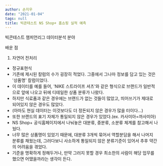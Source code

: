 ```yaml
---
author: 손지우
date: "2021-01-04"
tags: null
title: 빅콘테스트 NS Shop+ 홈쇼핑 실적 예측
---
```


빅콘테스트 챔피언리그 데이터분석 분야 <!--more-->

배운 점
1. 자연어 전처리
  - 정규표현식
  - 기존에 제시된 칼럼의 수가 굉장히 적었다. 그중에서 그나마 정보를 담고 있는 것은 '상품명' 칼럼이었다.
  - 이 데이터를 예를 들어, 'NIKE 스트라이프 셔츠'와 같은 형식으로 브랜드가 일반적으로 앞에 나오고 뒤에 디테일한 상품 분류가 나왔다.
  - 하지만 식료품과 같은 경우에는 브랜드가 없는 것들이 많았고, 띄어쓰기가 제대로 되어있지 않은 경우도 많았다.
  - (아마도 현실 데이터는 이것보다도 더 정돈되지 않은 경우가 많을 터이다...)
  - 또한 브랜드의 표기 자체가 통일되지 않은 경우가 있었다.(ex. 카사미아=까사미아)
  - NS Shop+ 공식홈페이지에서 나눠놓은 대분류, 중분류, 소분류 체계를 참고해서 나눴다.
  - 너무 많은 상품명이 있었기 때문에, 대분류 3개씩 묶어서 역할분담을 해서 나머지 분류를 채웠는데, 그러다보니 사소하게 통일되지 않은 분류기준이 있어서 추후 약간의 어려움을 겪었다.
  - 기준을 명확하게 정해두거나, 만약 그러지 못할 경우 최소한의 사람이 해당 업무를 했으면 어땠을까라는 생각이 든다.